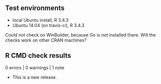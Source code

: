 ## Test environments
* local Ubuntu install, R 3.4.3
* Ubuntu 14.04 (on travis-ci), R 3.4.3

Could not check on WinBuilder, because Go is not installed there. Will the checks work on other CRAN machines?

## R CMD check results

0 errors | 0 warnings | 1 note

* This is a new release.
